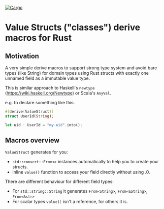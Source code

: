 [![Cargo](https://img.shields.io/crates/v/rust-value-strucct.svg)](
https://crates.io/crates/rust-value-struct)

# Value Structs ("classes") derive macros for Rust

## Motivation
A very simple derive macros to support strong type system and avoid bare types (like String) 
for domain types using Rust structs with exactly one unnamed field as a immutable value type.

This is similar approach to Haskell's `newtype` (https://wiki.haskell.org/Newtype) or Scala's `AnyVal`. 

e.g. to declare something like this:
```rust
#[derive(ValueStruct)]
struct UserId(String);

let uid : UserId = "my-uid".into();
```

## Macros overview

`ValueStruct` generates for you:
 - `std::convert::From<>` instances automatically to help you to create your structs.
 - inline `value()` function to access your field directly without using .0.

There are different behaviour for different field types:
- For `std::string::String` it generates `From<String>`, `From<&String>`, `From<&str>`
- For scalar types `value()` isn't a reference, for others it is.
 